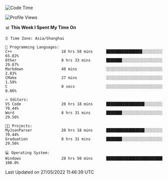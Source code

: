 <!--START_SECTION:waka-->
![Code Time](http://img.shields.io/badge/Code%20Time-64%20hrs%2056%20mins-blue)

![Profile Views](http://img.shields.io/badge/Profile%20Views-18-blue)

📊 **This Week I Spent My Time On** 

```text
⌚︎ Time Zone: Asia/Shanghai

💬 Programming Languages: 
C++                      18 hrs 58 mins      ████████████████░░░░░░░░░   65.82% 
Other                    8 hrs 33 mins       ███████░░░░░░░░░░░░░░░░░░   29.67% 
Markdown                 48 mins             ░░░░░░░░░░░░░░░░░░░░░░░░░   2.83% 
CMake                    27 mins             ░░░░░░░░░░░░░░░░░░░░░░░░░   1.58% 
C                        0 secs              ░░░░░░░░░░░░░░░░░░░░░░░░░   0.06%

🔥 Editors: 
VS Code                  20 hrs 18 mins      █████████████████░░░░░░░░   70.44% 
Word                     8 hrs 31 mins       ███████░░░░░░░░░░░░░░░░░░   29.56%

🐱‍💻 Projects: 
MyJsonParser             20 hrs 18 mins      █████████████████░░░░░░░░   70.44% 
Graduation               8 hrs 31 mins       ███████░░░░░░░░░░░░░░░░░░   29.56%

💻 Operating System: 
Windows                  28 hrs 50 mins      █████████████████████████   100.0%

```


 Last Updated on 27/05/2022 11:46:39 UTC
<!--END_SECTION:waka-->